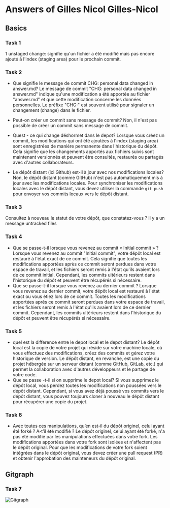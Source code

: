 # Answers of Gilles Nicol Gilles-Nicol

## Basics
### Task 1
1 unstaged change: signifie qu'un fichier a été modifié mais pas encore ajouté à l'index (staging area) pour le prochain commit.
### Task 2
- Que signifie le message de commit CHG: personal data changed in answer.md?
Le message de commit "CHG: personal data changed in answer.md" indique qu'une modification a été apportée au fichier "answer.md" et que cette modification concerne les données personnelles. Le préfixe "CHG:" est souvent utilisé pour signaler un changement (change) dans le fichier.

- Peut-on créer un commit sans message de commit?
Non, il n'est pas possible de créer un commit sans message de commit. 
- Quest - ce qui change déshormet dans le depot?
Lorsque vous créez un commit, les modifications qui ont été ajoutées à l'index (staging area) sont enregistrées de manière permanente dans l'historique du dépôt. Cela signifie que les changements apportés aux fichiers suivis sont maintenant versionnés et peuvent être consultés, restaurés ou partagés avec d'autres collaborateurs.
-  Le dépôt distant (ici Github) est-il à jour avec nos modifications locales?
Non, le dépôt distant (comme GitHub) n'est pas automatiquement mis à jour avec les modifications locales. Pour synchroniser les modifications locales avec le dépôt distant, vous devez utiliser la commande `git push` pour envoyer vos commits locaux vers le dépôt distant.
### Task 3
 Consultez à nouveau le statut de votre dépôt, que constatez-vous ? Il y a un message untracked files
### Task 4
- Que se passe-t-il lorsque vous revenez au commit « Initial commit » ?
Lorsque vous revenez au commit "Initial commit", votre dépôt local est restauré à l'état exact de ce commit. Cela signifie que toutes les modifications apportées après ce commit seront perdues dans votre espace de travail, et les fichiers seront remis à l'état qu'ils avaient lors de ce commit initial. Cependant, les commits ultérieurs restent dans l'historique du dépôt et peuvent être récupérés si nécessaire.
-  Que se passe-t-il lorsque vous revenez au dernier commit ?
Lorsque vous revenez au dernier commit, votre dépôt local est restauré à l'état exact ou vous étiez lors de ce commit. Toutes les modifications apportées après ce commit seront perdues dans votre espace de travail, et les fichiers seront remis à l'état qu'ils avaient lors de ce dernier commit. Cependant, les commits ultérieurs restent dans l'historique du dépôt et peuvent être récupérés si nécessaire.

### Task 5
- quel est la difference entre le depot local et le depot distant?
Le dépôt local est la copie de votre projet qui réside sur votre machine locale, où vous effectuez des modifications, créez des commits et gérez votre historique de version. Le dépôt distant, en revanche, est une copie du projet hébergée sur un serveur distant (comme GitHub, GitLab, etc.) qui permet la collaboration avec d'autres développeurs et le partage de votre code.
- Que se passe -t-il si on supprime le depot local?
Si vous supprimez le dépôt local, vous perdez toutes les modifications non poussées vers le dépôt distant. Cependant, si vous avez déjà poussé vos commits vers le dépôt distant, vous pouvez toujours cloner à nouveau le dépôt distant pour récupérer une copie du projet.

### Task 6
-  Avec toutes ces manipulations, qu’en est-il du dépôt originel, celui ayant été forké ? A-t’il été modifié ?
 Le dépôt originel, celui ayant été forké, n'a pas été modifié par les manipulations effectuées dans votre fork. Les modifications apportées dans votre fork sont isolées et n'affectent pas le dépôt original. Pour que les modifications de votre fork soient intégrées dans le dépôt original, vous devez créer une pull request (PR) et obtenir l'approbation des mainteneurs du dépôt original.

## Gitgraph

### Task 7

![Gitgraph](img/gitgraph.svg)